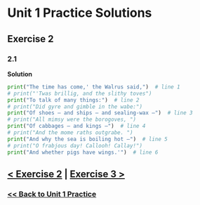 # Unit 1 Practice Solutions

## Exercise 2

### 2.1

**Solution**

```python
print("The time has come,' the Walrus said,")  # line 1
# print("'Twas brillig, and the slithy toves")
print("To talk of many things:")  # line 2
# print("Did gyre and gimble in the wabe:")
print("Of shoes — and ships — and sealing-wax —")  # line 3
# print("All mimsy were the borogoves, ")
print("Of cabbages — and kings —")  # line 4
# print("And the mome raths outgrabe. ")
print("And why the sea is boiling hot —")  # line 5
# print("O frabjous day! Callooh! Callay!")
print("And whether pigs have wings.'")  # line 6
```

## [< Exercise 2](../exercise_2.md) | [Exercise 3 >](../exercise_3.md)

### [<< Back to Unit 1 Practice](/practice/unit_1/)
